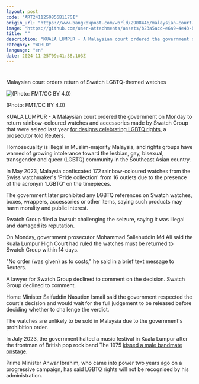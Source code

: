 ```yaml
---
layout: post
code: "ART2411250856B117GI"
origin_url: "https://www.bangkokpost.com/world/2908446/malaysian-court-orders-return-of-swatch-lgbtq-themed-watches"
image: "https://github.com/user-attachments/assets/b23a5acd-e6a9-4e43-b87c-40bfa40a7c79"
title: ""
description: "KUALA LUMPUR - A Malaysian court ordered the government on Monday to return rainbow-coloured watches and accessories made by Swatch Group that were seized last year  for designs celebrating LGBTQ rights , a prosecutor told Reuters."
category: "WORLD"
language: "en"
date: 2024-11-25T09:41:38.103Z
---
```


# 

Malaysian court orders return of Swatch LGBTQ-themed watches

![(Photo: FMT/CC BY 4.0)](https://github.com/user-attachments/assets/8fc4cc16-8011-4c5f-b71e-fc38e9ec546e)

(Photo: FMT/CC BY 4.0)

KUALA LUMPUR - A Malaysian court ordered the government on Monday to return rainbow-coloured watches and accessories made by Swatch Group that were seized last year [for designs celebrating LGBTQ rights](https://www.bangkokpost.com/world/2627139/malaysia-bans-lgbt-themed-swatch-products), a prosecutor told Reuters.

Homosexuality is illegal in Muslim-majority Malaysia, and rights groups have warned of growing intolerance toward the lesbian, gay, bisexual, transgender and queer (LGBTQ) community in the Southeast Asian country.

In May 2023, Malaysia confiscated 172 rainbow-coloured watches from the Swiss watchmaker's 'Pride collection' from 16 outlets due to the presence of the acronym 'LGBTQ' on the timepieces.

The government later prohibited any LGBTQ references on Swatch watches, boxes, wrappers, accessories or other items, saying such products may harm morality and public interest.

Swatch Group filed a lawsuit challenging the seizure, saying it was illegal and damaged its reputation.

On Monday, government prosecutor Mohammad Sallehuddin Md Ali said the Kuala Lumpur High Court had ruled the watches must be returned to Swatch Group within 14 days.

"No order (was given) as to costs," he said in a brief text message to Reuters.

A lawyer for Swatch Group declined to comment on the decision. Swatch Group declined to comment.

Home Minister Saifuddin Nasution Ismail said the government respected the court's decision and would wait for the full judgement to be released before deciding whether to challenge the verdict.

The watches are unlikely to be sold in Malaysia due to the government's prohibition order.

In July 2023, the government halted a music festival in Kuala Lumpur after the frontman of British pop rock band The 1975 [kissed a male bandmate onstage](https://www.bangkokpost.com/world/2615862/rock-band-the-1975s-set-stopped-in-malaysia-after-onstage-kiss).

Prime Minister Anwar Ibrahim, who came into power two years ago on a progressive campaign, has said LGBTQ rights will not be recognised by his administration.